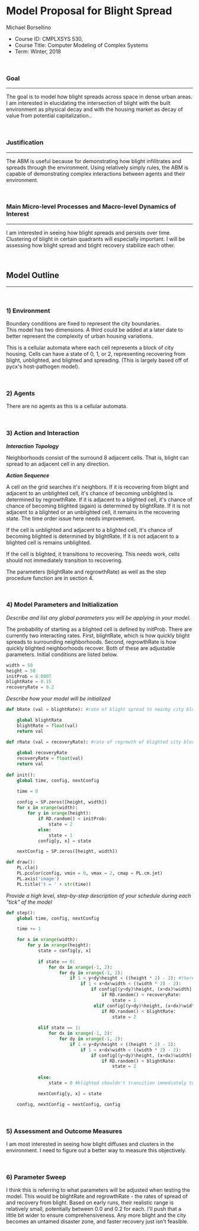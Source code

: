 # Model Proposal for Blight Spread

Michael Borsellino

* Course ID: CMPLXSYS 530,
* Course Title: Computer Modeling of Complex Systems
* Term: Winter, 2018

&nbsp; 

### Goal 
*****
 
The goal is to model how blight spreads across space in dense urban areas.  I am interested in elucidating the intersection of blight with the built environment as physical decay and with the housing market as decay of value from potential capitalization..  

&nbsp;  
### Justification
****
The ABM is useful because for demonstrating how blight infilitrates and spreads through the environment.  Using relatively simply rules, the ABM is capable of demonstrating complex interactions between agents and their environment.

&nbsp; 
### Main Micro-level Processes and Macro-level Dynamics of Interest
****

I am interested in seeing how blight spreads and persists over time.  Clustering of blight in certain quadrants will especially important.  I will be assessing how blight spread and blight recovery stabilize each other.

&nbsp; 


## Model Outline
****
&nbsp; 
### 1) Environment

Boundary conditions are fixed to represent the city boundaries.  
This model has two dimensions.  A third could be added at a later date to better represent the complexity of urban housing variations.

This is a cellular automata where each cell represents a block of city housing.  Cells can have a state of 0, 1, or 2, representing recovering from blight, unblighted, and blighted and spreading.  (This is largely based off of pycx's host-pathogen model).  

&nbsp; 

### 2) Agents
 
 There are no agents as this is a cellular automata.

&nbsp; 

### 3) Action and Interaction 
 
**_Interaction Topology_**

Neighborhoods consist of the surround 8 adjacent cells.  That is, blight can spread to an adjacent cell in any direction.
 
**_Action Sequence_**

A cell on the grid searches it's neighbors.  If it is recovering from blight and adjacent to an unblighted cell, it's chance of becoming unblighted is determined by regrowthRate.  If it is adjacent to a blighted cell, it's chance of chance of becoming blighted (again) is determined by blightRate.  If it is not adjacent to a blighted or an unblighted cell, it remains in the recovering state.  The time order issue here needs improvement.


If the cell is unblighted and adjacent to a blighted cell, it's chance of becoming blighted is determined by blightRate.  If it is not adjacent to a blighted cell is remains unblighted.

If the cell is blighted, it transitions to recovering. This needs work, cells should not immediately transition to recovering.

The parameters (blightRate and regrowthRate) as well as the step procedure function are in section 4.

&nbsp; 
### 4) Model Parameters and Initialization

_Describe and list any global parameters you will be applying in your model._

The probability of starting as a blighted cell is defined by initProb. There are currently two interacting rates.  First, blightRate, which is how quickly blight spreads to surrounding neighborhoods.  Second, regrowthRate is how quickly blighted neighborhoods recover.  Both of these are adjustable parameters.  Initial conditions are listed below.  
```python
width = 50
height = 50
initProb = 0.0007
blightRate = 0.15
recoveryRate = 0.2
```
_Describe how your model will be initialized_

```python
def bRate (val = blightRate): #rate of blight spread to nearby city blocks, parameter can be changed in model

    global blightRate
    blightRate = float(val)
    return val

def rRate (val = recoveryRate): #rate of regrowth of blighted city blocks, parameter can be changed in model
 
    global recoveryRate
    recoveryRate = float(val)
    return val
    
def init():
    global time, config, nextConfig

    time = 0
    
    config = SP.zeros([height, width])
    for x in xrange(width):
        for y in xrange(height):
            if RD.random() < initProb:
                state = 2
            else:
                state = 1
            config[y, x] = state

    nextConfig = SP.zeros([height, width])

def draw():
    PL.cla()
    PL.pcolor(config, vmin = 0, vmax = 2, cmap = PL.cm.jet)
    PL.axis('image')
    PL.title('t = ' + str(time))
```

_Provide a high level, step-by-step description of your schedule during each "tick" of the model_

```python
def step():
    global time, config, nextConfig

    time += 1

    for x in xrange(width):
        for y in xrange(height):
            state = config[y, x]
            
            if state == 0:
                for dx in xrange(-1, 2):
                    for dy in xrange(-1, 2):
                        if 1 < y+dy%height < ((height * 2) - 2): #there has to be a better way to create fixed boundary
                            if 1 < x+dx%width < ((width * 2) - 2):
                                if config[(y+dy)%height, (x+dx)%width] == 1:
                                    if RD.random() < recoveryRate:
                                        state = 1
                                 elif config[(y+dy)%height, (x+dx)%width] == 2: #time order issue, should recovering be more susceptible?
                                    if RD.random() < blightRate:
                                        state = 2
                                
            elif state == 1:
                for dx in xrange(-1, 2):
                    for dy in xrange(-1, 2):
                        if 1 < y+dy%height < ((height * 2) - 2):
                            if 1 < x+dx%width < ((width * 2) - 2):
                                if config[(y+dy)%height, (x+dx)%width] == 2:
                                    if RD.random() < blightRate:
                                        state = 2
                                
            else:
                state = 0 #blighted shouldn't transition immediately to recovering

            nextConfig[y, x] = state

    config, nextConfig = nextConfig, config
```

&nbsp; 

### 5) Assessment and Outcome Measures

I am most interested in seeing how blight diffuses and clusters in the environment. I need to figure out a better way to measure this objectively.  

&nbsp; 

### 6) Parameter Sweep

I think this is referring to what parameters will be adjusted when testing the model.  This would be blightRate and regrowthRate - the rates of spread of and recovery from blight.  Based on early runs, their realistic range is relatively small, potentially between 0.0 and 0.2 for each.  I'll push that a little bit wider to ensure comprehensiveness.  Any more blight and the city becomes an untamed disaster zone, and faster recovery just isn't feasible.

